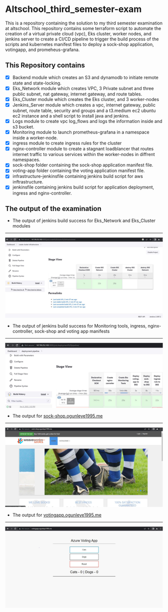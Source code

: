 # Altschool_third_semester-exam
This is a repository containing the solution to my third semester examination at altschool.
This repository contains some terraform script to automate the creation of a virtual private cloud (vpc), Eks cluster, worker nodes, and jenkins server to create a 
CI/CD pipeline to trigger the build process of the scripts and kubernetes manifest files to deploy a sock-shop application, votingapp, and promeheus-grafana.

## This Repository contains
- [x] Backend module which creates an S3 and dynamodb to initiate remote state and state-locking.
- [x] Eks_Network module which creates VPC, 3 Private subnet and three public subnet, nat gateway, internet gateway, and route tables.
- [x] Eks_Cluster module which creates the Eks cluster, and 3 worker-nodes
- [x] Jenkins_Server module which creates a vpc, internet gateway, public subnet, route table, security and groups and a t3.medium ec2 ubuntu ec2 instance and a shell script to install java and jenkins.
- [x] Logs module to create vpc log_flows and logs the information inside and s3 bucket.
- [x] Monitoring module to launch prometheus-grafana in a namespace inside a worker-node.
- [x] ingress module to create ingress rules for the cluster
- [x] nginx-controller module to create a stagnant loadblancer that routes internet traffic to various services within the worker-nodes in diffrent namespaces.
- [x] sock-shop folder containing the sock-shop application manifest file.
- [x] voting-app folder containing the voting application manifest file.
- [x] infrastructure-jenkinsfile containing jenkins build script for aws inftrastructure.
- [x] jenkinsfile containing jenkins build script for application deployment, ingress and nginx-controller.

## The output of the examination

- The output of jenkins build success for Eks_Network and Eks_Cluster modules
---
![build-success](images/build-success.JPG) 

- The output of jenkins build success for Monitoring tools, ingress, nginx-controller, sock-shop and voting app manifests
---
![deployment-build-success](images/jenkins-deployment-successful.JPG)

- The output for [sock-shop.ogunleye1995.me](http://sock-shop.ogunleye1995.me)
---
![sock-shop](images/sock-shop.JPG)

- The output for [votingapp.ogunleye1995.me](http://sock-shop.ogunleye1995.me)
---
![votingapp](images/votingapp.JPG)
